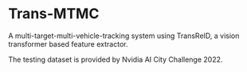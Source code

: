 # Trans-MTMC
A multi-target-multi-vehicle-tracking system using TransReID, a vision transformer based feature extractor.

The testing dataset is provided by Nvidia AI City Challenge 2022.
